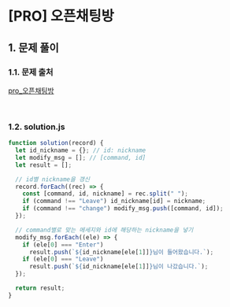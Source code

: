 # [PRO] 오픈채팅방

## 1. 문제 풀이

### 1.1. 문제 출처

[pro_오픈채팅방](https://school.programmers.co.kr/learn/courses/30/lessons/42888)

<br>

### 1.2. solution.js

```javascript
function solution(record) {
  let id_nickname = {}; // id: nickname
  let modify_msg = []; // [command, id]
  let result = [];

  // id별 nickname을 갱신
  record.forEach((rec) => {
    const [command, id, nickname] = rec.split(" ");
    if (command !== "Leave") id_nickname[id] = nickname;
    if (command !== "change") modify_msg.push([command, id]);
  });

  // command별로 맞는 메세지와 id에 해당하는 nickname을 넣기
  modify_msg.forEach((ele) => {
    if (ele[0] === "Enter")
      result.push(`${id_nickname[ele[1]]}님이 들어왔습니다.`);
    if (ele[0] === "Leave")
      result.push(`${id_nickname[ele[1]]}님이 나갔습니다.`);
  });

  return result;
}
```
